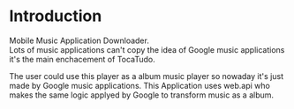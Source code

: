 # Introduction 
Mobile Music Application Downloader.
<br/>Lots of music applications can't copy the idea of Google music applications it's the main enchacement of TocaTudo.

The user could use this player as a album music player so nowaday it's just made by Google music applications.
This Application uses web.api who makes the same logic applyed by Google to transform music as a album. 
